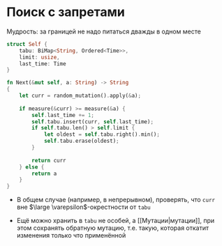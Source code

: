 # Поиск с запретами

Мудрость: за границей не надо питаться дважды в одном месте

```rust
struct Self {
	tabu: BiMap<String, Ordered<Time>>,
	limit: usize,
	last_time: Time
}

fn Next(&mut self, a: String) -> String
{
	let curr = random_mutation().apply(&a);
	
	if measure(&curr) >= measure(&a) {
		self.last_time += 1;
		self.tabu.insert(curr, self.last_time);
		if self.tabu.len() > self.limit {
			let oldest = self.tabu.right().min();
			self.tabu.erase(oldest);
		}
		
		return curr
	} else {
		return a
	}
}
```


* В общем случае (например, в непрерывном),  проверять, что `curr` вне $\large \varepsilon$-окрестности от `tabu`

* Ещё можно хранить в `tabu` не особей, а [[Мутации|мутации]], при этом сохранять обратную мутацию, т.е. такую, которая откатит изменения только что применённой